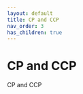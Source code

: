 ```yaml
---
layout: default
title: CP and CCP
nav_order: 3
has_children: true
---
```

# CP and CCP

CP and CCP


